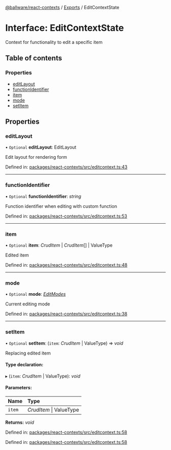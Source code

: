 [@ballware/react-contexts](../README.md) / [Exports](../modules.md) / EditContextState

# Interface: EditContextState

Context for functionality to edit a specific item

## Table of contents

### Properties

- [editLayout](editcontextstate.md#editlayout)
- [functionIdentifier](editcontextstate.md#functionidentifier)
- [item](editcontextstate.md#item)
- [mode](editcontextstate.md#mode)
- [setItem](editcontextstate.md#setitem)

## Properties

### editLayout

• `Optional` **editLayout**: EditLayout

Edit layout for rendering form

Defined in: [packages/react-contexts/src/editcontext.ts:43](https://github.com/ballware/ballware-client/blob/a03724f/packages/react-contexts/src/editcontext.ts#L43)

___

### functionIdentifier

• `Optional` **functionIdentifier**: *string*

Function identifier when editing with custom function

Defined in: [packages/react-contexts/src/editcontext.ts:53](https://github.com/ballware/ballware-client/blob/a03724f/packages/react-contexts/src/editcontext.ts#L53)

___

### item

• `Optional` **item**: *CrudItem* \| *CrudItem*[] \| ValueType

Edited item

Defined in: [packages/react-contexts/src/editcontext.ts:48](https://github.com/ballware/ballware-client/blob/a03724f/packages/react-contexts/src/editcontext.ts#L48)

___

### mode

• `Optional` **mode**: [*EditModes*](../enums/editmodes.md)

Current editing mode

Defined in: [packages/react-contexts/src/editcontext.ts:38](https://github.com/ballware/ballware-client/blob/a03724f/packages/react-contexts/src/editcontext.ts#L38)

___

### setItem

• `Optional` **setItem**: (`item`: *CrudItem* \| ValueType) => *void*

Replacing edited item

#### Type declaration:

▸ (`item`: *CrudItem* \| ValueType): *void*

#### Parameters:

Name | Type |
:------ | :------ |
`item` | *CrudItem* \| ValueType |

**Returns:** *void*

Defined in: [packages/react-contexts/src/editcontext.ts:58](https://github.com/ballware/ballware-client/blob/a03724f/packages/react-contexts/src/editcontext.ts#L58)

Defined in: [packages/react-contexts/src/editcontext.ts:58](https://github.com/ballware/ballware-client/blob/a03724f/packages/react-contexts/src/editcontext.ts#L58)
